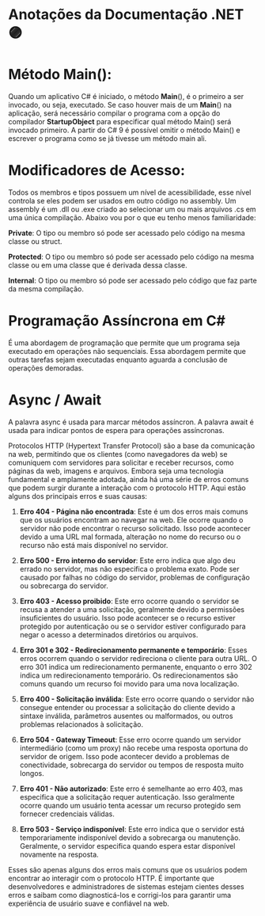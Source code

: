 # Anotações da Documentação .NET 🟣

# Método Main():

Quando um aplicativo C# é iniciado, o método **Main**(), é o primeiro a ser invocado, ou seja, executado. Se caso houver mais de um **Main**() na aplicação, será necessário compilar o programa com a opção do compilador **StartupObject** para especificar qual método Main() será invocado primeiro.
A partir do C# 9 é possível omitir o método Main() e escrever o programa como se já tivesse um método main ali.

# Modificadores de Acesso:

Todos os membros e tipos possuem um nível de acessibilidade, esse nível controla se eles podem ser usados em outro código no assembly. Um assembly é um .dll ou .exe criado ao selecionar um ou mais arquivos .cs em uma única compilação. Abaixo vou por o que eu tenho menos familiaridade:

**Private**: O tipo ou membro só pode ser acessado pelo código na mesma classe ou struct.

**Protected**: O tipo ou membro só pode ser acessado pelo código na mesma classe ou em uma classe que é derivada dessa classe.

**Internal**: O tipo ou membro só pode ser acessado pelo código que faz parte da mesma compilação.

# Programação Assíncrona em C#

É uma abordagem de programação que permite que um programa seja executado em operações não sequenciais. Essa abordagem permite que outras tarefas sejam executadas enquanto aguarda a conclusão de operações demoradas.

# Async / Await

A palavra async é usada para marcar métodos assíncron.
A palavra await é usada para indicar pontos de espera para operações assíncronas.


Protocolos HTTP (Hypertext Transfer Protocol) são a base da comunicação na web, permitindo que os clientes (como navegadores da web) se comuniquem com servidores para solicitar e receber recursos, como páginas da web, imagens e arquivos. Embora seja uma tecnologia fundamental e amplamente adotada, ainda há uma série de erros comuns que podem surgir durante a interação com o protocolo HTTP. Aqui estão alguns dos principais erros e suas causas:

1. **Erro 404 - Página não encontrada**: Este é um dos erros mais comuns que os usuários encontram ao navegar na web. Ele ocorre quando o servidor não pode encontrar o recurso solicitado. Isso pode acontecer devido a uma URL mal formada, alteração no nome do recurso ou o recurso não está mais disponível no servidor.

2. **Erro 500 - Erro interno do servidor**: Este erro indica que algo deu errado no servidor, mas não especifica o problema exato. Pode ser causado por falhas no código do servidor, problemas de configuração ou sobrecarga do servidor.

3. **Erro 403 - Acesso proibido**: Este erro ocorre quando o servidor se recusa a atender a uma solicitação, geralmente devido a permissões insuficientes do usuário. Isso pode acontecer se o recurso estiver protegido por autenticação ou se o servidor estiver configurado para negar o acesso a determinados diretórios ou arquivos.

4. **Erro 301 e 302 - Redirecionamento permanente e temporário**: Esses erros ocorrem quando o servidor redireciona o cliente para outra URL. O erro 301 indica um redirecionamento permanente, enquanto o erro 302 indica um redirecionamento temporário. Os redirecionamentos são comuns quando um recurso foi movido para uma nova localização.

5. **Erro 400 - Solicitação inválida**: Este erro ocorre quando o servidor não consegue entender ou processar a solicitação do cliente devido a sintaxe inválida, parâmetros ausentes ou malformados, ou outros problemas relacionados à solicitação.

6. **Erro 504 - Gateway Timeout**: Esse erro ocorre quando um servidor intermediário (como um proxy) não recebe uma resposta oportuna do servidor de origem. Isso pode acontecer devido a problemas de conectividade, sobrecarga do servidor ou tempos de resposta muito longos.

7. **Erro 401 - Não autorizado**: Este erro é semelhante ao erro 403, mas especifica que a solicitação requer autenticação. Isso geralmente ocorre quando um usuário tenta acessar um recurso protegido sem fornecer credenciais válidas.

8. **Erro 503 - Serviço indisponível**: Este erro indica que o servidor está temporariamente indisponível devido a sobrecarga ou manutenção. Geralmente, o servidor especifica quando espera estar disponível novamente na resposta.

Esses são apenas alguns dos erros mais comuns que os usuários podem encontrar ao interagir com o protocolo HTTP. É importante que desenvolvedores e administradores de sistemas estejam cientes desses erros e saibam como diagnosticá-los e corrigi-los para garantir uma experiência de usuário suave e confiável na web.
